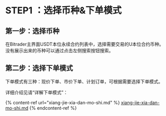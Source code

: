 # STEP1 ：选择币种&下单模式

## 第一步：选择币种

在Bitrader主界面USDT本位永续合约列表中，选择需要交易的U本位合约币种。没有展示出来的币种可以通过点击左侧搜索按钮搜索。

## 第二步：选择下单模式

下单模式有三种：现价下单、市价下单、计划订单，可根据需要选择下单模式。

详细介绍见请“详解下单模式”：

{% content-ref url="xiang-jie-xia-dan-mo-shi.md" %}
[xiang-jie-xia-dan-mo-shi.md](xiang-jie-xia-dan-mo-shi.md)
{% endcontent-ref %}

